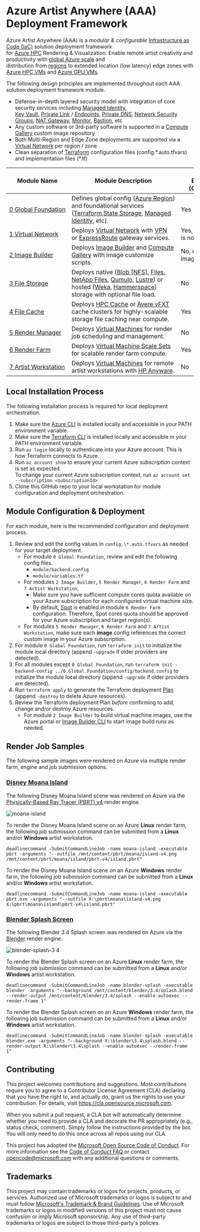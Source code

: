 # Azure Artist Anywhere (AAA) Deployment Framework

Azure Artist Anywhere (AAA) is a *modular & configurable* [Infrastructure as Code (IaC)](https://learn.microsoft.com/devops/deliver/what-is-infrastructure-as-code) solution deployment framework<br/>for [Azure HPC](https://azure.microsoft.com/solutions/high-performance-computing) Rendering & Visualization. Enable remote artist creativity and productivity with [global Azure scale](https://azure.microsoft.com/global-infrastructure) and<br/>distribution from [regions](https://azure.microsoft.com/explore/global-infrastructure/geographies) to extended location (low latency) edge zones with [Azure HPC VMs](https://learn.microsoft.com/azure/virtual-machines/sizes-hpc) and [Azure GPU VMs](https://learn.microsoft.com/azure/virtual-machines/sizes-gpu).

The following design principles are implemented throughout each AAA solution deployment framework module.
* Defense-in-depth layered security model with integration of core security services including [Managed Identity](https://learn.microsoft.com/azure/active-directory/managed-identities-azure-resources/overview),<br/>[Key Vault](https://learn.microsoft.com/azure/key-vault/general/overview), [Private Link](https://learn.microsoft.com/azure/private-link/private-link-overview) / [ Endpoints](https://learn.microsoft.com/azure/private-link/private-endpoint-overview), [Private DNS](https://learn.microsoft.com/azure/dns/private-dns-overview), [Network Security Groups](https://learn.microsoft.com/azure/virtual-network/network-security-groups-overview), [NAT Gateway](https://learn.microsoft.com/azure/nat-gateway/nat-overview), [Monitor](https://learn.microsoft.com/azure/azure-monitor/overview), [Bastion](https://learn.microsoft.com/azure/bastion/bastion-overview), etc
* Any custom software or 3rd-party software is supported in a [Compute Gallery](https://learn.microsoft.com/azure/virtual-machines/shared-image-galleries) custom image repository
* Both Multi-Region and Edge Zone deployments are supported via a [Virtual Network](https://learn.microsoft.com/azure/virtual-network/virtual-networks-overview) per region / zone
* Clean separation of [Terraform](https://www.terraform.io) configuration files (config.\*.auto.tfvars) and implementation files (\*.tf)

| **Module Name** | **Module Description** | **Required for<br/>Burst Render?<br/>(*Compute Only*)** | **Required for<br/>Full Solution?<br/>(*Compute & Storage*)** |
| - | - | - | - |
| [0&#160;Global&#160;Foundation](https://github.com/Azure/ArtistAnywhere/tree/main/0.Global.Foundation) | Defines&#160;global&#160;config&#160;([Azure&#160;Region](https://azure.microsoft.com/regions)) and foundational services ([Terraform State Storage](https://developer.hashicorp.com/terraform/language/settings/backends/azurerm), [Managed Identity](https://learn.microsoft.com/azure/active-directory/managed-identities-azure-resources/overview), etc). | Yes | Yes |
| [1 Virtual Network](https://github.com/Azure/ArtistAnywhere/tree/main/1.Virtual.Network) | Deploys [Virtual Network](https://learn.microsoft.com/azure/virtual-network/virtual-networks-overview) with [VPN](https://learn.microsoft.com/azure/vpn-gateway/vpn-gateway-about-vpngateways)<br/>or [ExpressRoute](https://learn.microsoft.com/azure/expressroute/expressroute-about-virtual-network-gateways) gateway services. | Yes,&#160;if&#160;[Virtual&#160;Network](https://learn.microsoft.com/azure/virtual-network/virtual-networks-overview) is not yet deployed | Yes,&#160;if&#160;[Virtual&#160;Network](https://learn.microsoft.com/azure/virtual-network/virtual-networks-overview) is not yet deployed |
| [2 Image Builder](https://github.com/Azure/ArtistAnywhere/tree/main/2.Image.Builder) | Deploys [Image Builder](https://learn.microsoft.com/azure/virtual-machines/image-builder-overview) and [Compute Gallery](https://learn.microsoft.com/azure/virtual-machines/shared-image-galleries) with image customize scripts. | No, use your custom image config [here](https://github.com/Azure/ArtistAnywhere/tree/main/6.Render.Farm/config.auto.tfvars#L15) | No, use your custom image config [here](https://github.com/Azure/ArtistAnywhere/tree/main/6.Render.Farm/config.auto.tfvars#L15) |
| [3 File Storage](https://github.com/Azure/ArtistAnywhere/tree/main/3.File.Storage) | Deploys native ([Blob [NFS]](https://learn.microsoft.com/azure/storage/blobs/network-file-system-protocol-support), [Files](https://learn.microsoft.com/azure/storage/files/storage-files-introduction), [NetApp Files](https://learn.microsoft.com/azure/azure-netapp-files/azure-netapp-files-introduction), [Qumulo](https://learn.microsoft.com/azure/partner-solutions/qumulo/qumulo-overview), [Lustre](https://learn.microsoft.com/azure/azure-managed-lustre/amlfs-overview)) or hosted ([Weka](https://azuremarketplace.microsoft.com/marketplace/apps/weka1652213882079.weka_data_platform), [Hammerspace](https://azuremarketplace.microsoft.com/marketplace/apps/hammerspace.hammerspace_4_6_5)) storage with optional file load. | No | Yes |
| [4 File Cache](https://github.com/Azure/ArtistAnywhere/tree/main/4.File.Cache) | Deploys [HPC Cache](https://learn.microsoft.com/azure/hpc-cache/hpc-cache-overview) or [Avere vFXT](https://learn.microsoft.com/azure/avere-vfxt/avere-vfxt-overview) cache clusters for highly-scalable storage file caching near compute. | Yes | No |
| [5 Render Manager](https://github.com/Azure/ArtistAnywhere/tree/main/5.Render.Manager) | Deploys [Virtual Machines](https://learn.microsoft.com/azure/virtual-machines) for render job scheduling and management. | No | No |
| [6 Render Farm](https://github.com/Azure/ArtistAnywhere/tree/main/6.Render.Farm) | Deploys  [Virtual Machine Scale Sets](https://learn.microsoft.com/azure/virtual-machine-scale-sets/overview)<br/> for scalable render farm compute. | Yes | Yes |
| [7&#160;Artist&#160;Workstation](https://github.com/Azure/ArtistAnywhere/tree/main/7.Artist.Workstation) | Deploys [Virtual Machines](https://learn.microsoft.com/azure/virtual-machines/overview) for remote artist workstations with [HP Anyware](https://www.teradici.com). | No | No |

## Local Installation Process

The following installation process is required for local deployment orchestration.

1. Make sure the [Azure CLI](https://learn.microsoft.com/cli/azure/install-azure-cli) is installed locally and accessible in your PATH environment variable.
1. Make sure the [Terraform CLI](https://developer.hashicorp.com/terraform/downloads) is installed locally and accessible in your PATH environment variable.
1. Run `az login` locally to authenticate into your Azure account. This is how Terraform connects to Azure.
1. Run `az account show` to ensure your current Azure *subscription* context is set as expected.<br/>To change your current Azure subscription context, run `az account set --subscription <subscriptionId>`
1. Clone this GitHub repo to your local workstation for module configuration and deployment orchestration.

## Module Configuration & Deployment

For each module, here is the recommended configuration and deployment process.

1. Review and edit the config values in `config.\*.auto.tfvars` as needed for your target deployment.
   * For module `0 Global Foundation`, review and edit the following config files.
      * `module/backend.config`
      * `module/variables.tf`
   * For modules `2 Image Builder`, `5 Render Manager`, `6 Render Farm` and `7 Artist Workstation`,
      * Make sure you have sufficient compute cores quota available on your Azure subscription for each configured virtual machine size.
      * By default, [Spot](https://learn.microsoft.com/azure/virtual-machines/spot-vms) is enabled in module `6 Render Farm` configuration. Therefore, Spot cores quota should be approved for your Azure subscription and target region(s).
   * For modules `5 Render Manager`, `6 Render Farm` and `7 Artist Workstation`, make sure each **image** config references the correct custom image in your Azure subscription.
1. For module `0 Global Foundation`, run `terraform init` to initialize the module local directory (append `-upgrade` if older providers are detected).
1. For all modules except `0 Global Foundation`, run `terraform init -backend-config ../0.Global.Foundation/config/backend.config` to initialize the module local directory (append `-upgrade` if older providers are detected).
1. Run `terraform apply` to generate the Terraform deployment [Plan](https://www.terraform.io/docs/cli/run/index.html#planning) (append `-destroy` to delete Azure resources).
1. Review the Terraform deployment Plan *before* confirming to add, change and/or destroy Azure resources.
   * For module `2 Image Builder` to build virtual machine images, use the Azure portal or [Image Builder CLI](https://learn.microsoft.com/cli/azure/image/builder#az-image-builder-run) to start image build runs as needed.

## Render Job Samples

The following sample images were rendered on Azure via multiple render farm, engine and job submission options.

### [Disney Moana Island](https://www.disneyanimation.com/resources/moana-island-scene)

The following Disney Moana Island scene was rendered on Azure via the [Physically-Based Ray Tracer (PBRT) v4](https://github.com/mmp/pbrt-v4) render engine.

![moana-island](https://github.com/Azure/ArtistAnywhere/assets/22285652/7320acaf-061d-40a5-95e8-3a157a0a513c)

To render the Disney Moana Island scene on an Azure **Linux** render farm, the following job submission command can be submitted from a **Linux** and/or **Windows** artist workstation.

```deadlinecommand -SubmitCommandLineJob -name moana-island -executable pbrt -arguments "--outfile /mnt/content/pbrt/moana/island-v4.png /mnt/content/pbrt/moana/island/pbrt-v4/island.pbrt"```

To render the Disney Moana Island scene on an Azure **Windows** render farm, the following job submission command can be submitted from a **Linux** and/or **Windows** artist workstation.

```deadlinecommand -SubmitCommandLineJob -name moana-island -executable pbrt.exe -arguments "--outfile X:\pbrt\moana\island-v4.png X:\pbrt\moana\island\pbrt-v4\island.pbrt"```

### [Blender Splash Screen](https://www.blender.org/download/demo-files/#splash)

The following Blender 3.4 Splash screen was rendered on Azure via the [Blender](https://www.blender.org) render engine.

![blender-splash-3 4](https://github.com/Azure/ArtistAnywhere/assets/22285652/07576415-ba75-454f-90b6-04f20cfecbe2)

To render the Blender Splash screen on an Azure **Linux** render farm, the following job submission command can be submitted from a **Linux** and/or **Windows** artist workstation.

```deadlinecommand -SubmitCommandLineJob -name blender-splash -executable blender -arguments "--background /mnt/content/blender/3.4/splash.blend --render-output /mnt/content/blender/3.4/splash --enable-autoexec --render-frame 1"```

To render the Blender Splash screen on an Azure **Windows** render farm, the following job submission command can be submitted from a **Linux** and/or **Windows** artist workstation.

```deadlinecommand -SubmitCommandLineJob -name blender-splash -executable blender.exe -arguments "--background X:\blender\3.4\splash.blend --render-output X:\blender\3.4\splash --enable-autoexec --render-frame 1"```

## Contributing

This project welcomes contributions and suggestions.  Most contributions require you to agree to a
Contributor License Agreement (CLA) declaring that you have the right to, and actually do, grant us
the rights to use your contribution. For details, visit https://cla.opensource.microsoft.com.

When you submit a pull request, a CLA bot will automatically determine whether you need to provide
a CLA and decorate the PR appropriately (e.g., status check, comment). Simply follow the instructions
provided by the bot. You will only need to do this once across all repos using our CLA.

This project has adopted the [Microsoft Open Source Code of Conduct](https://opensource.microsoft.com/codeofconduct/).
For more information see the [Code of Conduct FAQ](https://opensource.microsoft.com/codeofconduct/faq/) or
contact [opencode@microsoft.com](mailto:opencode@microsoft.com) with any additional questions or comments.

## Trademarks

This project may contain trademarks or logos for projects, products, or services. Authorized use of Microsoft
trademarks or logos is subject to and must follow
[Microsoft's Trademark & Brand Guidelines](https://www.microsoft.com/legal/intellectualproperty/trademarks/usage/general).
Use of Microsoft trademarks or logos in modified versions of this project must not cause confusion or imply Microsoft sponsorship.
Any use of third-party trademarks or logos are subject to those third-party's policies.
